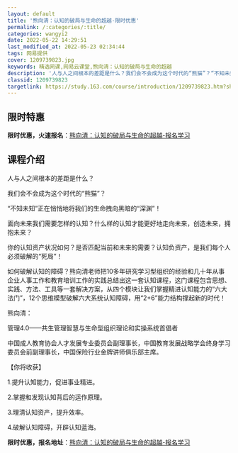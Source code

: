 ```yaml
---
layout: default
title: '熊向清：认知的破局与生命的超越-限时优惠'
permalink: /:categories/:title/
categories: wangyi2
date: 2022-05-22 14:29:51
last_modified_at: 2022-05-23 02:34:44
tags: 网易提供
cover: 1209739823.jpg
keywords: 精选网课,网易云课堂,熊向清：认知的破局与生命的超越
description: '人与人之间根本的差距是什么？我们会不会成为这个时代的“熊猫”？“不知未知”正在悄悄地将我们的生命拽向黑暗的“深渊”！面向'
classid: 1209739823
targetlink: https://study.163.com/course/introduction/1209739823.htm?share=1&shareId=1025206652&utm_campaign=share&utm_medium=iphoneShare&utm_source=&utm_u=1025206652
---
```


## 限时特惠

**限时优惠，火速报名**：[熊向清：认知的破局与生命的超越-报名学习](https://study.163.com/course/introduction/1209739823.htm?share=1&shareId=1025206652&utm_campaign=share&utm_medium=iphoneShare&utm_source=&utm_u=1025206652)

## 课程介绍

人与人之间根本的差距是什么？

我们会不会成为这个时代的“熊猫”？

“不知未知”正在悄悄地将我们的生命拽向黑暗的“深渊”！

面向未来我们需要怎样的认知？什么样的认知才能更好地走向未来，创造未来，拥抱未来？

你的认知资产状况如何？是否匹配当前和未来的需要？认知负资产，是我们每个人必须破解的“死局”！

如何破解认知的障碍？熊向清老师把10多年研究学习型组织的经验和几十年从事企业人事工作和教育培训工作的实践总结出这一套认知课程，这门课程包含思想、实践、方法、工具等一套解决方案，从四个模块让我们掌握精进认知能力的“六大法门”，12个思维模型破解六大系统认知障碍，用“2+6”能力结构撑起新的时代！



熊向清：

管理4.0——共生管理智慧与生命型组织理论和实操系统首倡者

中国成人教育协会人才发展专业委员会副理事长，中国教育发展战略学会终身学习委员会前副理事长，中国保险行业金牌讲师俱乐部主席。



【你将收获】

1.提升认知能力，促进事业精进。

2.掌握和发现认知背后的运作原理。

3.理清认知资产，提升效率。

4.破解认知障碍，开辟认知蓝海。

**限时优惠，报名地址**：[熊向清：认知的破局与生命的超越-报名学习](https://study.163.com/course/introduction/1209739823.htm?share=1&shareId=1025206652&utm_campaign=share&utm_medium=iphoneShare&utm_source=&utm_u=1025206652)

